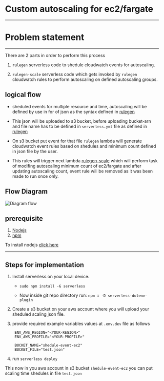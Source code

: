 # Custom autoscaling for ec2/fargate

---

# Problem statement

---

There are 2 parts in order to perform this process

1. `rulegen` serverless code to shedule cloudwatch events for autoscaling.

2. `rulegen-scale` serverless code which gets invoked by `rulegen` cloudwatch rules to perform autoscaling on defined autoscaling groups.

## logical flow

- sheduled events for multiple resource and time, autoscaling will be defined by use in for of json as the syntax defined in [rulegen](https://github.com/electromech-117/schoolG/tree/main/event_rule_gen)

- This json will be uploaded to s3 bucket, before uploading bucket-arn and file name has to be defined in `serverless.yml` file as defined in [rulegen](https://github.com/electromech-117/schoolG/tree/main/event_rule_gen)

- On s3 bucket put event for that file `rulegen` lambda will generate cloudwatch event rules based on shedules and minimum count defined in json file by the user.

- This rules will trigger next lambda [rulegen-scale](https://github.com/electromech-117/schoolG/tree/main/scale) which will perform task of modifing autoscaling minimum count of ec2/fargate and after updating autoscaling count, event rule will be removed as it was been made to run once only.


## Flow Diagram

![Diagram flow](https://raw.githubusercontent.com/electromech-117/schoolG/9ddb30f208311ddb0c6503820c5285c75d3fb46b/.github/images/customAutoScaling.svg?token=AVCSZ6MOS2YQVZY5WJH6OE3BRZIME)

## prerequisite
1. [Nodejs](https://nodejs.org/en/)
2. [npm](http://npmjs.org/install.sh)

To install nodejs [click here](https://github.com/nodesource/distributions)

---

## Steps for implementation

1. Install serverless on your local device.
        
    - `sudo npm install -G serverless`

    - Now inside git repo directory run: `npm i -D serverless-dotenv-plugin`

2. Create a s3 bucket on your aws account where you will upload your sheduled scaling json file.

3. provide required example variables values at `.env.dev` file as follows

        ENV_AWS_REGION="<YOUR-REGION>"
        ENV_AWS_PROFILE="<YOUR-PROFILE>"

        BUCKET_NAME="shedule-event-ec2"
        BUCKET_FILE="test.json"

4. run `serverless deploy`

This now in you aws account in s3 bucket `shedule-event-ec2` you can put scaling time shedules in file `test.json`

